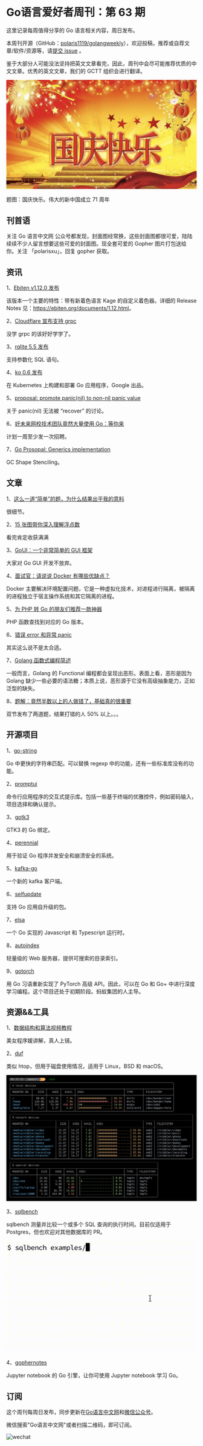 # Go语言爱好者周刊：第 63 期

这里记录每周值得分享的 Go 语言相关内容，周日发布。

本周刊开源（GitHub：[polaris1119/golangweekly](https://github.com/polaris1119/golangweekly)），欢迎投稿，推荐或自荐文章/软件/资源等，请[提交 issue](https://github.com/polaris1119/golangweekly/issues) 。

鉴于大部分人可能没法坚持把英文文章看完，因此，周刊中会尽可能推荐优质的中文文章。优秀的英文文章，我们的 GCTT 组织会进行翻译。

![](imgs/issue063/cover.png)

题图：国庆快乐。伟大的新中国成立 71 周年

## 刊首语

关注 Go 语言中文网 公众号都发现，封面图经常换，这些封面图都很可爱，陆陆续续不少人留言想要这些可爱的封面图。现全套可爱的 Gopher 图片打包送给你。关注 「polarisxu」，回复 gopher 获取。

## 资讯

1、[Ebiten v1.12.0 发布](https://ebiten.org/blog/v1.12.0.html)

该版本一个主要的特性：带有新着色语言 Kage 的自定义着色器。详细的 Release Notes 见：<https://ebiten.org/documents/1.12.html>。

2、[Cloudflare 宣布支持 grpc](https://blog.cloudflare.com/announcing-grpc/)

没学 grpc 的该好好学学了。

3、[rqlite 5.5 发布](https://github.com/rqlite/rqlite/releases/tag/v5.5.0)

支持参数化 SQL 语句。

4、[ko 0.6 发布](https://github.com/google/ko)

在 Kubernetes 上构建和部署 Go 应用程序，Google 出品。

5、[proposal: promote panic(nil) to non-nil panic value](https://github.com/golang/go/issues/25448)

关于 panic(nil) 无法被 “recover” 的讨论。

6、[好未来网校技术团队竟然大量使用 Go：等你来](https://mp.weixin.qq.com/s/o_rSwebhXe_bswwbl75Bjg)

计划一周至少发一次招聘。

7、[Go Prosopal: Generics implementation](https://github.com/golang/proposal/blob/master/design/generics-implementation-gcshape.md)

GC Shape Stenciling。

## 文章

1、[这么一道“简单”的题，为什么结果出乎我的意料](https://mp.weixin.qq.com/s/GqdzjXuaZOmjqit32Vxuzg)

很细节。

2、[15 张图带你深入理解浮点数](https://mp.weixin.qq.com/s/8JBRazwyuBKM40dYWBJUoQ)

看完肯定收获满满

3、[GoUI：一个非常简单的 GUI 框架](https://mp.weixin.qq.com/s/xOy0j4gP6VYtJmDbNeOAzQ)

大家对 Go GUI 开发不放弃。

4、[面试官：请说说 Docker 有哪些优缺点？](https://mp.weixin.qq.com/s/9u-o2Tk904y72gT02fmhqQ)

Docker 主要解决环境配置问题，它是一种虚拟化技术，对进程进行隔离，被隔离的进程独立于宿主操作系统和其它隔离的进程。

5、[为 PHP 转 Go 的朋友们推荐一款神器](https://mp.weixin.qq.com/s/eB92lLyF-pvJb0NkazPQZA)

PHP 函数查找到对应的 Go 版本。

6、[错误 error 和异常 panic](https://studygolang.com/articles/30971)

其实这么说不是太合适。

7、[Golang 函数式编程简述](https://juejin.im/post/6877505132620333064)

一般而言，Golang 的 Functional 编程都会呈现出恶形。表面上看，恶形是因为 Golang 缺少一些必要的语法糖；本质上说，恶形源于它没有高级抽象能力，正如泛型的缺失。

8、[题解：竟然半数以上的人做错了，基础真的很重要](https://mp.weixin.qq.com/s/Pa_YgypVUlVaTN0ZutSyoQ)

双节发布了两道题，结果打错的人 50% 以上。。。

## 开源项目

1、[go-string](https://github.com/boyter/go-string/)

Go 中更快的字符串匹配。可以替换 regexp 中的功能，还有一些标准库没有的功能。

2、[promptui](https://github.com/manifoldco/promptui)

命令行应用程序的交互式提示库。包括一些基于终端的优雅控件，例如密码输入，项目选择和确认提示。

3、[gotk3](https://github.com/gotk3/gotk3)

GTK3 的 Go 绑定。

4、[perennial](https://github.com/mit-pdos/perennial)

用于验证 Go 程序并发安全和崩溃安全的系统。

5、[kafka-go](https://github.com/twmb/kafka-go)

一个新的 kafka 客户端。

6、[selfupdate](https://github.com/minio/selfupdate)

支持 Go 应用自升级的包。

7、[elsa](https://github.com/elsaland/elsa)

一个 Go 实现的 Javascript 和 Typescript 运行时。

8、[autoindex](https://github.com/nielsAD/autoindex)

轻量级的 Web 服务器，提供可搜索的目录索引。

9、[gotorch](https://github.com/wangkuiyi/gotorch)

用 Go 习语重新实现了 PyTorch 高级 API。因此，可以在 Go 和 Go+ 中进行深度学习编程。这个项目还处于初期阶段。蚂蚁集团的人主导。

## 资源&&工具

1、[数据结构和算法视频教程](https://www.youtube.com/playlist?list=PL0q7mDmXPZm7s7weikYLpNZBKk5dCoWm6#datastructures)

美女程序媛讲解，真人上镜。

2、[duf](https://github.com/muesli/duf)

类似 htop，但用于磁盘使用情况，适用于 Linux，BSD 和 macOS。

![](imgs/issue063/duf.png)

3、[sqlbench](https://github.com/felixge/sqlbench)

sqlbench 测量并比较一个或多个 SQL 查询的执行时间。目前仅适用于 Postgres，但也欢迎对其他数据库的 PR。

![](imgs/issue063/sqlbench.gif)

4、[gophernotes](https://github.com/gopherdata/gophernotes)

Jupyter notebook 的 Go 引擎，让你可使用 Jupyter notebook 学习 Go。

## 订阅

这个周刊每周日发布，同步更新在[Go语言中文网](https://studygolang.com/go/weekly)和[微信公众号](https://weixin.sogou.com/weixin?query=Go%E8%AF%AD%E8%A8%80%E4%B8%AD%E6%96%87%E7%BD%91)。

微信搜索"Go语言中文网"或者扫描二维码，即可订阅。

![wechat](https://raw.githubusercontent.com/polaris1119/golangweekly/master/docs/imgs/wechat.png)
